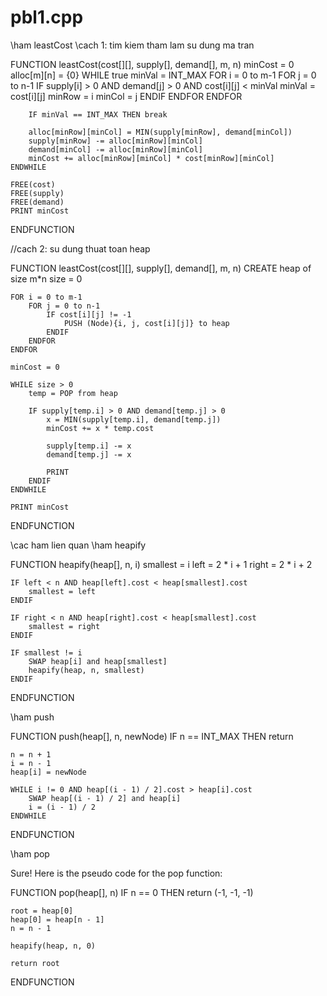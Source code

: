 # pbl1.cpp
\\ham leastCost
\\cach 1: tim kiem tham lam su dung ma tran



FUNCTION leastCost(cost[][], supply[], demand[], m, n)
    minCost = 0
    alloc[m][n] = {0}
    WHILE true
        minVal = INT_MAX
        FOR i = 0 to m-1
            FOR j = 0 to n-1
                IF supply[i] > 0 AND demand[j] > 0 AND cost[i][j] < minVal
                    minVal = cost[i][j]
                    minRow = i
                    minCol = j
                ENDIF
            ENDFOR
        ENDFOR

        IF minVal == INT_MAX THEN break

        alloc[minRow][minCol] = MIN(supply[minRow], demand[minCol])
        supply[minRow] -= alloc[minRow][minCol]
        demand[minCol] -= alloc[minRow][minCol]
        minCost += alloc[minRow][minCol] * cost[minRow][minCol]
    ENDWHILE

    FREE(cost)
    FREE(supply)
    FREE(demand)
    PRINT minCost
ENDFUNCTION




//cach 2: su dung thuat toan heap

FUNCTION leastCost(cost[][], supply[], demand[], m, n)
    CREATE heap of size m*n
    size = 0

    FOR i = 0 to m-1
        FOR j = 0 to n-1
            IF cost[i][j] != -1
                PUSH (Node){i, j, cost[i][j]} to heap
            ENDIF
        ENDFOR
    ENDFOR

    minCost = 0
   
    WHILE size > 0
        temp = POP from heap

        IF supply[temp.i] > 0 AND demand[temp.j] > 0
            x = MIN(supply[temp.i], demand[temp.j])
            minCost += x * temp.cost

            supply[temp.i] -= x
            demand[temp.j] -= x

            PRINT 
        ENDIF
    ENDWHILE

    PRINT minCost
ENDFUNCTION


\\cac ham lien quan
\\ham heapify

FUNCTION heapify(heap[], n, i)
    smallest = i
    left = 2 * i + 1
    right = 2 * i + 2

    IF left < n AND heap[left].cost < heap[smallest].cost
        smallest = left
    ENDIF

    IF right < n AND heap[right].cost < heap[smallest].cost
        smallest = right
    ENDIF

    IF smallest != i
        SWAP heap[i] and heap[smallest]
        heapify(heap, n, smallest)
    ENDIF
ENDFUNCTION


\\ham push

FUNCTION push(heap[], n, newNode)
    IF n == INT_MAX THEN return

    n = n + 1
    i = n - 1
    heap[i] = newNode

    WHILE i != 0 AND heap[(i - 1) / 2].cost > heap[i].cost
        SWAP heap[(i - 1) / 2] and heap[i]
        i = (i - 1) / 2
    ENDWHILE
ENDFUNCTION

\\ham pop

Sure! Here is the pseudo code for the pop function:

FUNCTION pop(heap[], n)
    IF n == 0 THEN return (-1, -1, -1)

    root = heap[0]
    heap[0] = heap[n - 1]
    n = n - 1

    heapify(heap, n, 0)

    return root
ENDFUNCTION
